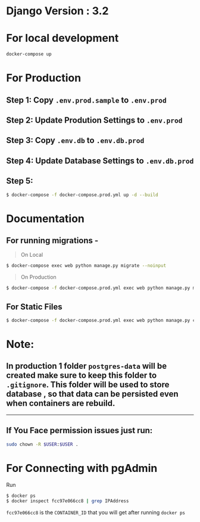 # Django Version : 3.2

# For local development
```bash
docker-compose up

```


# For Production

## Step 1: Copy `.env.prod.sample` to `.env.prod`

## Step 2: Update Prodution Settings to `.env.prod`

## Step 3: Copy `.env.db` to `.env.db.prod`
## Step 4: Update Database Settings to `.env.db.prod`

## Step 5: 
```bash
$ docker-compose -f docker-compose.prod.yml up -d --build

```

# Documentation

## For running migrations -
> On Local
```bash
$ docker-compose exec web python manage.py migrate --noinput
```

> On Production 
```bash
$ docker-compose -f docker-compose.prod.yml exec web python manage.py migrate --noinput
```
## For Static Files

```bash
$ docker-compose -f docker-compose.prod.yml exec web python manage.py collectstatic --no-input --clear
```
# Note:

## In production 1 folder `postgres-data` will be created make sure to keep this folder to `.gitignore`. This folder will be used to store database , so that data can be persisted even when containers are rebuild.

----------------------------
## If You Face permission issues just run:


```bash
sudo chown -R $USER:$USER .
```

# For Connecting with pgAdmin

Run 
```bash
$ docker ps
$ docker inspect fcc97e066cc8 | grep IPAddress
```

`fcc97e066cc8` is the `CONTAINER_ID` that you will get after running `docker ps`
